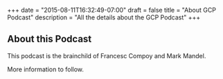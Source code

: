 +++
date = "2015-08-11T16:32:49-07:00"
draft = false
title = "About GCP Podcast"
description = "All the details about the GCP Podcast"
+++

## About this Podcast

This podcast is the brainchild of Francesc Compoy and Mark Mandel.

More information to follow.